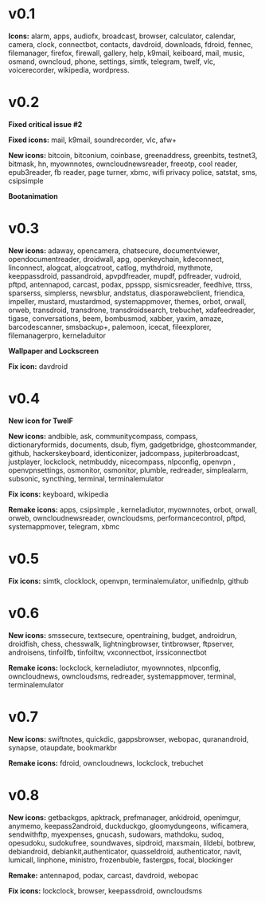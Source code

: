 # v0.1 #

**Icons:**
alarm, apps, audiofx, broadcast, browser, calculator, calendar, camera, clock, connectbot, contacts, davdroid, downloads, fdroid, fennec, filemanager, firefox, firewall, gallery, help, k9mail, keiboard, mail, music, osmand, owncloud, phone, settings, simtk, telegram, twelf, vlc, voicerecorder, wikipedia, wordpress. 

# v0.2 #

**Fixed critical issue #2**

**Fixed icons:** mail, k9mail, soundrecorder, vlc, afw+

**New icons:** bitcoin, bitconium, coinbase, greenaddress, greenbits, testnet3, bitmask, hn, myownnotes, owncloudnewsreader, freeotp, cool reader, epub3reader, fb reader, page turner, xbmc, wifi privacy police, satstat, sms, csipsimple

**Bootanimation**

# v0.3 #

**New icons:** adaway, opencamera, chatsecure, documentviewer, opendocumentreader, droidwall, apg, openkeychain, kdeconnect, linconnect, alogcat, alogcatroot, catlog, mythdroid, mythmote, keeppassdroid, passandroid, apvpdfreader, mupdf, pdfreader, vudroid, pftpd, antennapod, carcast, podax, ppsspp, sismicsreader, feedhive, ttrss, sparserss, simplerss, newsblur, andstatus, diasporawebclient, friendica, impeller, mustard, mustardmod, systemappmover, themes, orbot, orwall, orweb, transdroid, transdrone, transdroidsearch, trebuchet, xdafeedreader, tigase, conversations, beem, bombusmod, xabber, yaxim, amaze, barcodescanner, smsbackup+, palemoon, icecat, fileexplorer, filemanagerpro, kerneladuitor


**Wallpaper and Lockscreen**

**Fix icon:** davdroid

# v0.4 #

**New icon for TwelF**

**New icons:** andbible, ask, communitycompass, compass, dictionaryformids, documents, dsub, flym, gadgetbridge, ghostcommander, github, hackerskeyboard, identiconizer, jadcompass, jupiterbroadcast, justplayer, lockclock, netmbuddy, nicecompass, nlpconfig, openvpn , openvpnsettings, osmonitor, osmonitor, plumble, redreader, simplealarm, subsonic, syncthing, terminal, terminalemulator

**Fix icons:** keyboard, wikipedia

**Remake icons:** apps, csipsimple , kerneladiutor, myownnotes, orbot, orwall, orweb, owncloudnewsreader, owncloudsms, performancecontrol, pftpd, systemappmover, telegram, xbmc

# v0.5 #

**Fix icons:** simtk, clocklock, openvpn, terminalemulator, unifiednlp, github

# v0.6 #

**New icons:** smssecure, textsecure, opentraining, budget, androidrun, droidfish, chess, chesswalk, lightningbrowser, tintbrowser, ftpserver, androisens, tinfoilfb, tinfoiltw, vxconnectbot, irssiconnectbot

**Remake icons:** lockclock, kerneladiutor, myownnotes, nlpconfig, owncloudnews, owncloudsms, redreader, systemappmover, terminal, terminalemulator

# v0.7 #

**New icons:** swiftnotes, quickdic, gappsbrowser, webopac, quranandroid, synapse, otaupdate, bookmarkbr

**Remake icons:** fdroid, owncloudnews, lockclock, trebuchet

# v0.8 #

**New icons:** getbackgps, apktrack, prefmanager, ankidroid, openimgur, anymemo, keepass2android, duckduckgo, gloomydungeons, wificamera, sendwithftp, myexpenses, gnucash, sudowars, mathdoku, sudoq, opesudoku, sudokufree, soundwaves, sipdroid, maxsmain, lildebi, botbrew, debiandroid, debiankit,authenticator, quasseldroid, authenticator, navit, lumicall, linphone, ministro, frozenbuble, fastergps, focal, blockinger

**Remake:** antennapod, podax, carcast, davdroid, webopac

**Fix icons:** lockclock, browser, keepassdroid, owncloudsms


